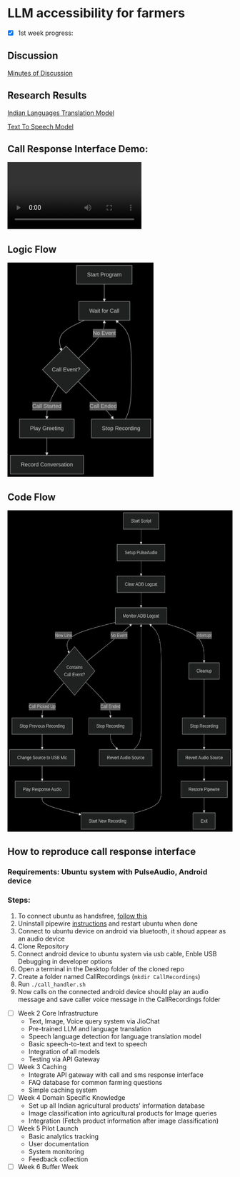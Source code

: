 # LLM accessibility for farmers

- [X] 1st week progress:
## Discussion
[Minutes of Discussion](docs/Minutes-of-Discussion/README.md)

## Research Results
[Indian Languages Translation Model](docs/Translate-100-languages)

[Text To Speech Model](docs/Text-To-Speech-Unlimited)

## Call Response Interface Demo:
<video src="https://github.com/user-attachments/assets/35e05298-a1ef-47f5-a2ea-d81375fa492e" style="max-width: 100%;">Demo Video</video>

## Logic Flow
<img src="docs/logic-flow.png" alt="logic flow" height="480">

## Code Flow
<img src="docs/code-flow.png" alt="code flow" height="720">

## How to reproduce call response interface
### Requirements: Ubuntu system with PulseAudio, Android device
### Steps:
1. To connect ubuntu as handsfree, [follow this](https://askubuntu.com/a/1512854)
2. Uninstall pipewire [instructions](https://askubuntu.com/a/1441491) and restart ubuntu when done
3. Connect to ubuntu device on android via bluetooth, it shoud appear as an audio device
4. Clone Repository
5. Connect android device to ubuntu system via usb cable, Enble USB Debugging in developer options
6. Open a terminal in the Desktop folder of the cloned repo
7. Create a folder named CallRecordings (```mkdir CallRecordings```)
8. Run ```./call_handler.sh```
9. Now calls on the connected android device should play an audio message and save caller voice message in the CallRecordings folder

- [ ] Week 2 Core Infrastructure
  - Text, Image, Voice query system via JioChat
  - Pre-trained LLM and language translation
  - Speech language detection for language translation model
  - Basic speech-to-text and text to speech
  - Integration of all models
  - Testing via API Gateway
- [ ] Week 3 Caching
  - Integrate API gateway with call and sms response interface
  - FAQ database for common farming questions
  - Simple caching system
- [ ] Week 4 Domain Specific Knowledge
  - Set up all Indian agricultural products' information database
  - Image classification into agricultural products for Image queries
  - Integration (Fetch product information after image classification)
- [ ] Week 5 Pilot Launch
  - Basic analytics tracking
  - User documentation
  - System monitoring
  - Feedback collection
- [ ] Week 6 Buffer Week
